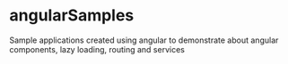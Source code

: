 # angularSamples
Sample applications created using angular to demonstrate about angular components, lazy loading, routing and services
